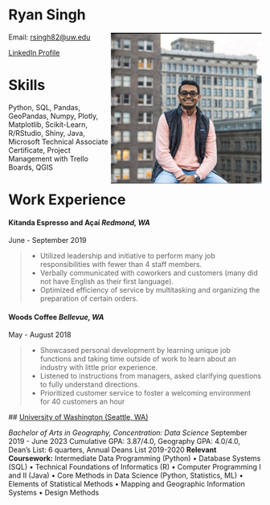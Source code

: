 # Ryan Singh
<img src="/imgs/me.jpg" align=right width=300px height=300px>
Email: <a href="mailto:rsingh82@uw.edu">rsingh82@uw.edu</a>

<a href="http://www.linkedin.com/in/ryan-a-singh">LinkedIn Profile</a>

# Skills

Python, SQL, Pandas, GeoPandas, Numpy, Plotly, Matplotlib, Scikit-Learn, R/RStudio, Shiny, Java, Microsoft
Technical Associate Certificate, Project Management with Trello Boards, QGIS


# Work Experience

#### <b>Kitanda Espresso and Açaí</b> <i>Redmond, WA</i>
June - September 2019

<blockquote>
    <ul>
        <li>Utilized leadership and initiative to perform many job responsibilities with fewer than 4 staff members.</li>
        <li>Verbally communicated with coworkers and customers (many did not have English as their first language).</li>
        <li>Optimized efficiency of service by multitasking and organizing the preparation of certain orders.</li>
    </ul>
</blockquote>

#### <b>Woods Coffee</b> <i>Bellevue, WA</i>
May - August 2018

<blockquote>
    <ul>
        <li>Showcased personal development by learning unique job functions and taking time outside of work to learn
        about an industry with little prior experience.</li>
        <li>Listened to instructions from managers, asked clarifying questions to fully understand directions.</li>
        <li>Prioritized customer service to foster a welcoming environment for 40 customers an hour</li>
    </ul>
</blockquote>
## <a href="https://www.washington.edu/">University of Washington (Seattle, WA)</a>

<i>Bachelor of Arts in Geography, Concentration: Data Science</i>
September 2019 - June 2023
Cumulative GPA: 3.87/4.0, Geography GPA: 4.0/4.0, Dean’s List: 6 quarters, Annual Deans List 2019-2020
<b>Relevant Coursework:</b> Intermediate Data Programming (Python) • Database Systems (SQL) • Technical
Foundations of Informatics (R) • Computer Programming I and II (Java) • Core Methods in Data Science (Python,
Statistics, ML) • Elements of Statistical Methods • Mapping and Geographic Information Systems • Design Methods

